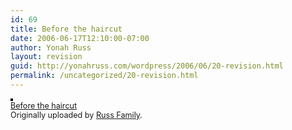 ```yaml
---
id: 69
title: Before the haircut
date: 2006-06-17T12:10:00-07:00
author: Yonah Russ
layout: revision
guid: http://yonahruss.com/wordpress/2006/06/20-revision.html
permalink: /uncategorized/20-revision.html
---
```

[<img src="http://static.flickr.com/73/168272016_ce1738b6d1_m.jpg" alt="" style="border: solid 2px #000000;" />](http://www.flickr.com/photos/russ_family/168272016/ "photo sharing")  
<span style="font-size: 0.9em; margin-top: 0px;"><a href="http://www.flickr.com/photos/russ_family/168272016/">Before the haircut</a> <br />Originally uploaded by <a href="http://www.flickr.com/people/russ_family/">Russ Family</a>.</span><br clear="all" />